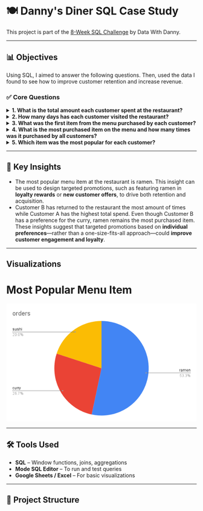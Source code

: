 # 🍽️ Danny's Diner SQL Case Study

This project is part of the [8-Week SQL Challenge](https://8weeksqlchallenge.com/) by Data With Danny.

---

## 📊 Objectives

Using SQL, I aimed to answer the following questions. Then, used the data I found to see how to improve customer retention and increase revenue.

### ✅ Core Questions
<details><summary><strong>1. What is the total amount each customer spent at the restaurant?</strong></summary>
  
  ```sql
  SELECT
    s.customer_id,
    SUM(m.price) AS total_spent
  FROM sales s
  JOIN menu m ON s.product_id = m.product_id
  GROUP BY s.customer_id;
  ```
## Insights
**🔍 How I Solved It:**
- I joined the `sales` and `menu` tables using `product_id` to access the item prices.
- Then, I used `SUM()` to calculate the total amount each customer spent.

**📈 Why It Matters:**
- This query reveals the total spending per customer.
- Customers who spend the most are strong candidates for **loyalty programs, personalized offers**, or **VIP engagement strategies** positively to offers and other loyalty rewards at the restaurant.
</details>

<details><summary><strong>2. How many days has each customer visited the restaurant?</strong></summary>
	
```sql
SELECT
   customer_id,
   COUNT(DISTINCT order_date)
FROM sales
GROUP BY customer_id
```
## Insights
**🔍 How I Solved It:**
- The most important function here is `COUNT(DISTINCT order_date)` as it will show exactly how many times each customer (A,B,C) have visited the restaurant without cluttering the data table.
- Customer B visited most frequently.

**📈 Why It Matters:**
- it can help identify which menu items or patterns are encouraging repeat visits.
- This insight could support **customer loyalty strategies** or **menu adjustments** based on returning behavior. The next few questions will used to cross-reference and better understand what drives the customer loyalty.
</details>

<details><summary><strong>3. What was the first item from the menu purchased by each customer?</strong></summary>

```sql
WITH CTE AS(
SELECT
    customer_id,
    order_date,
    product_name,
ROW NUMBER() OVER(PARTITION BY customer_id ORDER BY order_date ASC) AS row_num
FROM sales
INNER JOIN menu on sales.product_id = menu.product_id)
SELECT *
FROM CTE
WHERE rank = 1
```
## Insights
**🔍 How I Solved It:**
- Using `ROW NUMBER()` allows me to retrieve exactly 1 item per customer.
- The `ORDER BY` function allows me to see what the customer ordered on the first date they came in.

**📈 Why It Matters:**
- This information is important in identifying what items drew the customer to the restaurant in the first place
- These “first impression” dishes could be promoted to new customers or highlighted in marketing campaigns to **boost first-time engagement**.
</details>

<details><summary><strong>4. What is the most purchased item on the menu and how many times was it purchased by all customers?</strong></summary>

```sql
SELECT product_name,
COUNT(order_date) as orders
FROM sales
INNER JOIN menu on sales.product_id = menu.product_id
GROUP BY product_name
ORDER BY COUNT(order_date) DESC
LIMIT 1
```
## Insights
**🔍 How I Solved It:**
- Using the `COUNT` function in the query, I was able to quantify each time the menu item was ordered as a single number.
- `INNER JOIN` was used to combine the product_id on the menu with the amount of sales. Thus, using the `COUNT` function at the end of the query shows how many times each menu item was purchased.

**📈 Why It Matters:**
- In this restaurant the most purchased item was ramen.
- This information helps identify the **most popular menu items**, which can be leveraged to **improve customer retention**. Marketing strategies can then be tailored to promote these high-performing items and **encourage repeat visits**.
</details>

<details><summary><strong>5. Which item was the most popular for each customer?</strong></summary>

```sql
WITH CTE AS(
SELECT 
    product_name,
    customer_id,
COUNT(order_date) as orders,
RANK() OVER(PARTITION BY customer_id ORDER BY COUNT(order_date) DESC)
FROM sales
INNER JOIN menu on sales.product_id = menu.product_id
GROUP BY 
    product_name,
    customer_id
)
SELECT
    customer_id,
    product_name
FROM CTE
WHERE rank=1
```
## Insights
**🔍 How I Solved It:**
- This query builds on the previous one to identify the most frequently purchased item for each customer.
- It uses `RANK()` to rank each menu item by purchase count per customer and filters to only include those with `rank = 1`.
  
**📈 Why It Matters:**
- This reveals customer preferences, which can inform **personalized marketing** or menu optimization strategies.
- These insights can support initiatives like **customer segmentation** or targeted offers based on purchase behavior.
</details>

---

## 🧠 Key Insights
- The most popular menu item at the restaurant is ramen. This insight can be used to design targeted promotions, such as featuring ramen in **loyalty rewards** or **new customer offers**, to drive both retention and acquisition.
- Customer B has returned to the restaurant the most amount of times while Customer A has the highest total spend. Even though Customer B has a preference for the curry, ramen remains the most purchased item. These insights suggest that targeted promotions based on **individual preferences**—rather than a one-size-fits-all approach—could **improve customer engagement and loyalty**.

---
## Visualizations
# Most Popular Menu Item
![Most Popular Menu Item](images/menu_popular.png)


---

## 🛠️ Tools Used

- **SQL** – Window functions, joins, aggregations
- **Mode SQL Editor** – To run and test queries
- **Google Sheets / Excel** – For basic visualizations

---

## 📂 Project Structure
